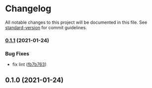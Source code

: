 # Changelog

All notable changes to this project will be documented in this file. See [standard-version](https://github.com/conventional-changelog/standard-version) for commit guidelines.

### [0.1.1](https://github.com/supperchong/pretty-tag/compare/v0.1.0...v0.1.1) (2021-01-24)


### Bug Fixes

* fix lint ([fb7b763](https://github.com/supperchong/pretty-tag/commit/fb7b763807054539ccd738b6b076d684a837060a))

## 0.1.0 (2021-01-24)
